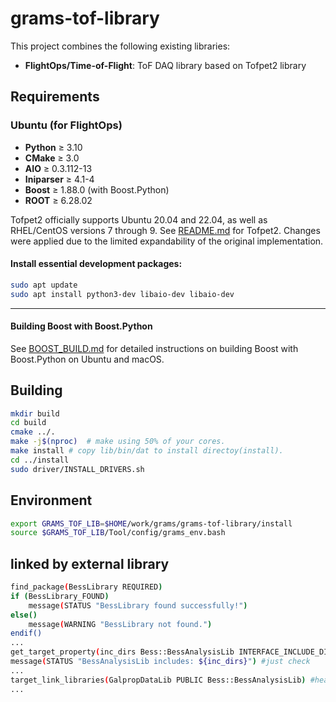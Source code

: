 # grams-tof-library

This project combines the following existing libraries:
- **FlightOps/Time-of-Flight**: ToF DAQ library based on Tofpet2 library

## Requirements
### Ubuntu (for FlightOps)
- **Python** ≥ 3.10  
- **CMake** ≥ 3.0
- **AIO** ≥ 0.3.112-13
- **Iniparser** ≥ 4.1-4
- **Boost** ≥ 1.88.0 (with Boost.Python)
- **ROOT** ≥ 6.28.02

Tofpet2 officially supports Ubuntu 20.04 and 22.04, as well as RHEL/CentOS versions 7 through 9.
See [README.md](FlightOps/Time-of-Flight/external/sw_daq_tofpet2-2025.01.24/README.md) for Tofpet2. Changes were applied due to the limited expandability of the original implementation.

#### Install essential development packages:
```bash
sudo apt update
sudo apt install python3-dev libaio-dev libaio-dev
```
---

#### Building Boost with Boost.Python
See [BOOST_BUILD.md](FlightOps/Documents/BOOST_BUILD.md) for detailed instructions on building Boost with Boost.Python on Ubuntu and macOS.

## Building 
```bash
mkdir build
cd build
cmake ../.
make -j$(nproc)  # make using 50% of your cores.
make install # copy lib/bin/dat to install directoy(install).
cd ../install
sudo driver/INSTALL_DRIVERS.sh
```

## Environment
```bash
export GRAMS_TOF_LIB=$HOME/work/grams/grams-tof-library/install
source $GRAMS_TOF_LIB/Tool/config/grams_env.bash
```

## linked by external library
```bash
find_package(BessLibrary REQUIRED)
if (BessLibrary_FOUND)
    message(STATUS "BessLibrary found successfully!")
else()
    message(WARNING "BessLibrary not found.")
endif()
...
get_target_property(inc_dirs Bess::BessAnalysisLib INTERFACE_INCLUDE_DIRECTORIES)
message(STATUS "BessAnalysisLib includes: ${inc_dirs}") #just check
...
target_link_libraries(GalpropDataLib PUBLIC Bess::BessAnalysisLib) #header dir is automatically loaded
...
```

